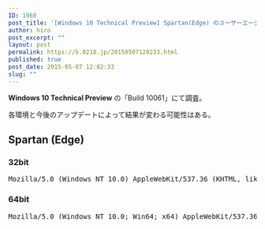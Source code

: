 ```yaml
---
ID: 1968
post_title: '[Windows 10 Technical Preview] Spartan(Edge) のユーザーエージェント'
author: hiro
post_excerpt: ""
layout: post
permalink: https://b.0218.jp/20150507120233.html
published: true
post_date: 2015-05-07 12:02:33
slug: ""
---
```

<strong>Windows 10 Technical Preview</strong> の「Build 10061」にて調査。
<!--more-->
各環境と今後のアップデートによって結果が変わる可能性はある。

<h2>Spartan (Edge)</h2>
<h3>32bit</h3>
<pre>Mozilla/5.0 (Windows NT 10.0) AppleWebKit/537.36 (KHTML, like Gecko) Chrome/39.0.2171.71 Safari/537.36 Edge/12.0</pre>
<h3>64bit</h3>
<pre>Mozilla/5.0 (Windows NT 10.0; Win64; x64) AppleWebKit/537.36 (KHTML, like Gecko) Chrome/39.0.2171.71 Safari/537.36 Edge/12.0 </pre>

<!--
Internet Explorer 11
<pre>Mozilla/5.0 (Windows NT 6.3; WOW64; Trident/7.0; .NET4.0C; .NET4.0E; .NET CLR 2.0.50727; .NET CLR 3.0.30729; .NET CLR 3.5.30729; rv:11.0) like Gecko </pre>
-->